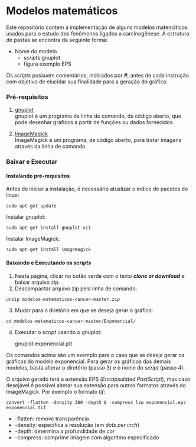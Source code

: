 # Modelos matemáticos

Este repositório contem a implementação de alguns modelos matemáticos
usados para o estudo dos fenômenos ligados a carcinogênese. A
estrutura de pastas se encontra da seguinte forma:

  - Nome do modelo
    - *scripts* gnuplot
    - figura exemplo EPS

Os *scripts* possuem comentários, indicados por **#**, antes de cada
instrução com objetivo de elucidar sua finalidade para a geração do
gráfico.

### Pré-requisitos

  1. [gnuplot](http://www.gnuplot.info)<br/>
  gnuplot é um programa de linha de comando, de código aberto, que pode
  desenhar gráficos a partir de funções ou dados fornecidos.

  2. [ImageMagick](https://imagemagick.org/index.php) <br/>
  ImageMagick é um programa, de código aberto, para tratar imagens
  através da linha de comando.

### Baixar e Executar

#### Instalando pré-requisitos

  Antes de iniciar a instalação, é necessário atualizar o índice de
  pacotes do linux:

    sudo apt-get update

  Instalar gnuplot:

    sudo apt-get install gnuplot-x11

  Instalar ImageMagick:

    sudo apt-get install imagemagick

#### Baixando e Executando os *scripts*

  1) Nesta página, clicar no botão verde com o texto ***clone or
  download*** e baixar arquivo zip. <br/>
  2) Descompactar arquivo zip pela linha de comando:

    unzip modelos-matematicos-cancer-master.zip

  3) Mudar para o diretório em que se deseja gerar o gráfico:

    cd modelos-matematicos-cancer-master/Exponencial/

  4) Executar o *script* usando o gnuplot:

     gnuplot exponencial.plt

  Os comandos acima são um exemplo para o caso que se deseja gerar os
  gráficos do modelo exponencial. Para gerar os gráficos dos demais
  modelos, basta alterar o diretório (passo 3) e o nome do *script*
  (passo 4).

  O arquivo gerado terá a extensão EPS (*Encapsulated PostScript*),
  mas caso desejável é possível alterar sua extensão para outros
  formatos através do ImageMagick. Por exemplo o formato *tif*:

    convert -flatten -density 300 -depth 8 -compress lzw exponencial.eps exponencial.tif

  - -flatten: remove transparência
  - -density: especifica a resolução (em *dots per inch*)
  - -depth: determina a profundidade de cor
  - -compress: comprime imagem com algoritmo especificado
